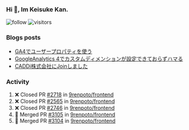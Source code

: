### Hi 👋, Im Keisuke Kan.

<!--
**9renpoto/9renpoto** is a ✨ _special_ ✨ repository because its `README.md` (this file) appears on your GitHub profile.

Here are some ideas to get you started:

- 🔭 I’m currently working on ...
- 🌱 I’m currently learning ...
- 👯 I’m looking to collaborate on ...
- 🤔 I’m looking for help with ...
- 💬 Ask me about ...
- 📫 How to reach me: ...
- 😄 Pronouns: ...
- ⚡ Fun fact: ...
-->

![follow](https://img.shields.io/github/followers/9renpoto?label=Follow&style=social)
![visitors](https://komarev.com/ghpvc/?username=9renpoto&label=Profile%20views&color=0e75b6&style=flat)

### Blogs posts

<!-- BLOG-POST-LIST:START -->
- [GA4でユーザープロパティを使う](https://9renpoto.dev/2021/02/21/google-analytics-4-user-properties/)
- [GoogleAnalytics 4でカスタムディメンションが設定できておらずハマる](https://9renpoto.dev/2021/02/13/google-analytics-4/)
- [CADDi株式会社にJoinしました](https://9renpoto.dev/2020/12/05/join/)
<!-- BLOG-POST-LIST:END -->

### Activity

<!--START_SECTION:activity-->
1. ❌ Closed PR [#2718](https://github.com/9renpoto/frontend/pull/2718) in [9renpoto/frontend](https://github.com/9renpoto/frontend)
2. ❌ Closed PR [#2565](https://github.com/9renpoto/frontend/pull/2565) in [9renpoto/frontend](https://github.com/9renpoto/frontend)
3. ❌ Closed PR [#2746](https://github.com/9renpoto/frontend/pull/2746) in [9renpoto/frontend](https://github.com/9renpoto/frontend)
4. 🎉 Merged PR [#3105](https://github.com/9renpoto/frontend/pull/3105) in [9renpoto/frontend](https://github.com/9renpoto/frontend)
5. 🎉 Merged PR [#3104](https://github.com/9renpoto/frontend/pull/3104) in [9renpoto/frontend](https://github.com/9renpoto/frontend)
<!--END_SECTION:activity-->

<!--START_SECTION:waka-->
<!--END_SECTION:waka-->